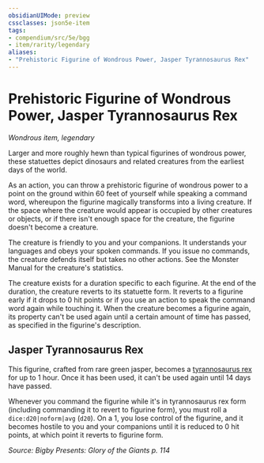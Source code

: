 ```yaml
---
obsidianUIMode: preview
cssclasses: json5e-item
tags:
- compendium/src/5e/bgg
- item/rarity/legendary
aliases: 
- "Prehistoric Figurine of Wondrous Power, Jasper Tyrannosaurus Rex"
---
```

# Prehistoric Figurine of Wondrous Power, Jasper Tyrannosaurus Rex
*Wondrous item, legendary*  


Larger and more roughly hewn than typical figurines of wondrous power, these statuettes depict dinosaurs and related creatures from the earliest days of the world.

As an action, you can throw a prehistoric figurine of wondrous power to a point on the ground within 60 feet of yourself while speaking a command word, whereupon the figurine magically transforms into a living creature. If the space where the creature would appear is occupied by other creatures or objects, or if there isn't enough space for the creature, the figurine doesn't become a creature.

The creature is friendly to you and your companions. It understands your languages and obeys your spoken commands. If you issue no commands, the creature defends itself but takes no other actions. See the Monster Manual for the creature's statistics.

The creature exists for a duration specific to each figurine. At the end of the duration, the creature reverts to its statuette form. It reverts to a figurine early if it drops to 0 hit points or if you use an action to speak the command word again while touching it. When the creature becomes a figurine again, its property can't be used again until a certain amount of time has passed, as specified in the figurine's description.

## Jasper Tyrannosaurus Rex

This figurine, crafted from rare green jasper, becomes a [tyrannosaurus rex](2-Mechanics/CLI/bestiary/beast/tyrannosaurus-rex.md) for up to 1 hour. Once it has been used, it can't be used again until 14 days have passed.

Whenever you command the figurine while it's in tyrannosaurus rex form (including commanding it to revert to figurine form), you must roll a `dice:d20|noform|avg` (`d20`). On a 1, you lose control of the figurine, and it becomes hostile to you and your companions until it is reduced to 0 hit points, at which point it reverts to figurine form.

*Source: Bigby Presents: Glory of the Giants p. 114*